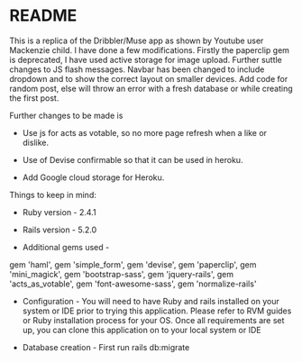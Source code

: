 # README

This is a replica of the Dribbler/Muse app as shown by Youtube user Mackenzie child. I have done a few modifications.
Firstly the paperclip gem is deprecated, I have used active storage for image upload.
Further suttle changes to JS flash messages. Navbar has been changed to include dropdown and to show the correct layout on smaller
devices. Add code for random post, else will throw an error with a fresh database or while creating the first post.

Further changes to be made is

* Use js for acts as votable, so no more page refresh when a like or dislike.

* Use of Devise confirmable so that it can be used in heroku.

* Add Google cloud storage for Heroku.

Things to keep in mind:

* Ruby version - 2.4.1

* Rails version - 5.2.0

* Additional gems used - 

gem 'haml',
gem 'simple_form',
gem 'devise',
gem 'paperclip',
gem 'mini_magick',
gem 'bootstrap-sass',
gem 'jquery-rails',
gem 'acts_as_votable',
gem 'font-awesome-sass',
gem 'normalize-rails'

* Configuration - You will need to have Ruby and rails installed on your system or IDE prior to trying this application.
Please refer to RVM guides or Ruby installation process for your OS. 
Once all requirements are set up, you can clone this application on to your local system or IDE

* Database creation - First run rails db:migrate